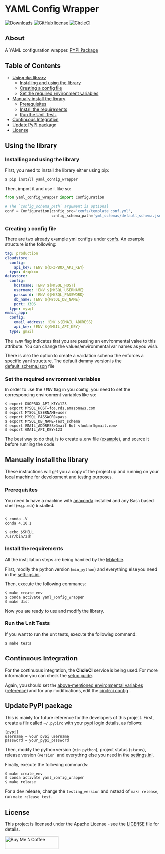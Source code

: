 # YAML Config Wrapper
[![Downloads](https://static.pepy.tech/personalized-badge/yaml-config-wrapper?period=total&units=international_system&left_color=grey&right_color=red&left_text=Downloads)](https://pepy.tech/project/yaml-config-wrapper)
[![GitHub license](https://img.shields.io/badge/license-Apache-blue.svg)](https://github.com/drkostas/yaml-config-wrapper/blob/master/LICENSE)
[![CircleCI](https://circleci.com/gh/drkostas/yaml-config-wrapper/tree/master.svg?style=svg)](https://circleci.com/gh/drkostas/yaml-config-wrapper/tree/master)

## About <a name = "about"></a>

A YAML configuration
wrapper. [PYPI Package](https://pypi.org/project/yaml-config-wrapper/)

## Table of Contents

+ [Using the library](#using)
    + [Installing and using the library](#install_use)
    + [Creating a config file](#configuration)
    + [Set the required environment variables](#env_variables)
+ [Manually install the library](#manual_install)
    + [Prerequisites](#prerequisites)
    + [Install the requirements](#installing_req)
    + [Run the Unit Tests](#unit_tests)
+ [Continuous Integration](#ci)
+ [Update PyPI package](#pypi)
+ [License](#license)

## Using the library <a name = "using"></a>

### Installing and using the library <a name = "install_use"></a>

First, you need to install the library either using pip:

```shell
$ pip install yaml_config_wrapper
```

Then, import it and use it like so:

```python
from yaml_config_wrapper import Configuration

# The `config_schema_path` argument is optional
conf = Configuration(config_src='confs/template_conf.yml',
                     config_schema_path='yml_schemas/default_schema.json')
```

### Creating a config file <a name = "configuration"></a>

There are two already example yml configs
under [confs](https://github.com/drkostas/yaml-config-wrapper/tree/master/confs). An example structure
is the following:

```yaml
tag: production
cloudstore:
  config:
    api_key: !ENV ${DROPBOX_API_KEY}
  type: dropbox
datastore:
  config:
    hostname: !ENV ${MYSQL_HOST}
    username: !ENV ${MYSQL_USERNAME}
    password: !ENV ${MYSQL_PASSWORD}
    db_name: !ENV ${MYSQL_DB_NAME}
    port: 3306
  type: mysql
email_app:
  config:
    email_address: !ENV ${EMAIL_ADDRESS}
    api_key: !ENV ${GMAIL_API_KEY}
  type: gmail
```

The `!ENV` flag indicates that you are passing an environmental value to this attribute. You can change
the values/environmental var names as you wish.

There is also the option to create a validation schema the enforces a specific yaml structure. The
default dummy version is
the [default_schema.json](https://github.com/drkostas/yaml-config-wrapper/blob/master/yaml_config_wrapper/default_schema.json)
file.

### Set the required environment variables <a name = "env_variables"></a>

In order to use the `!ENV` flag in you config, you need to set the corresponding environment variables
like so:

```shell
$ export DROPBOX_API_KEY=123
$ export MYSQL_HOST=foo.rds.amazonaws.com
$ export MYSQL_USERNAME=user
$ export MYSQL_PASSWORD=pass
$ export MYSQL_DB_NAME=Test_schema
$ export EMAIL_ADDRESS=Gmail Bot <foobar@gmail.com>
$ export GMAIL_API_KEY=123
```

The best way to do that, is to create a .env
file ([example](https://github.com/drkostas/yaml-config-wrapper/blob/master/env_example)),
and source it before running the code.

## Manually install the library <a name = "manual_install"></a>

These instructions will get you a copy of the project up and running on your local machine for
development and testing purposes.

### Prerequisites <a name = "prerequisites"></a>

You need to have a machine with
[anaconda](https://docs.conda.io/projects/conda/en/latest/user-guide/install/index.html) installed and
any Bash based shell (e.g. zsh) installed.

```ShellSession

$ conda -V
conda 4.10.1

$ echo $SHELL
/usr/bin/zsh

```

### Install the requirements <a name = "installing_req"></a>

All the installation steps are being handled by
the [Makefile](https://github.com/drkostas/yaml-config-wrapper/blob/master/Makefile).

First, modify the python version (`min_python`) and everything else you need in
the [settings.ini](https://github.com/drkostas/yaml-config-wrapper/blob/master/settings.ini).

Then, execute the following commands:

```ShellSession
$ make create_env
$ conda activate yaml_config_wrapper
$ make dist
```

Now you are ready to use and modify the library.

### Run the Unit Tests <a name = "unit_tests"></a>

If you want to run the unit tests, execute the following command:

```ShellSession
$ make tests
```

## Continuous Integration <a name = "ci"></a>

For the continuous integration, the <b>CircleCI</b> service is being used. For more information you can
check the [setup guide](https://circleci.com/docs/2.0/language-python/).

Again, you should set
the [above-mentioned environmental variables](#env_variables) ([reference](https://circleci.com/docs/2.0/env-vars/#setting-an-environment-variable-in-a-context))
and for any modifications, edit
the [circleci config](https://github.com/drkostas/yaml-config-wrapper/blob/master/.circleci/config.yml)
.

## Update PyPI package <a name = "pypi"></a>

This is mainly for future reference for the developers of this project. First,
create a file called `~/.pypirc` with your pypi login details, as follows:

```
[pypi]
username = your_pypi_username
password = your_pypi_password
```

Then, modify the python version (`min_python`), project status (`status`), release version (`version`) 
and everything else you need in
the [settings.ini](https://github.com/drkostas/yaml-config-wrapper/blob/master/settings.ini).

Finally, execute the following commands:

```ShellSession
$ make create_env
$ conda activate yaml_config_wrapper
$ make release
```

For a dev release, change the `testing_version` and instead of `make release`, run `make release_test`.

## License <a name = "license"></a>

This project is licensed under the Apache License - see
the [LICENSE](https://github.com/drkostas/yaml-config-wrapper/blob/master/LICENSE) file for
details.

<a href="https://www.buymeacoffee.com/drkostas" target="_blank"><img src="https://cdn.buymeacoffee.com/buttons/default-orange.png" alt="Buy Me A Coffee" height="41" width="174"></a>
